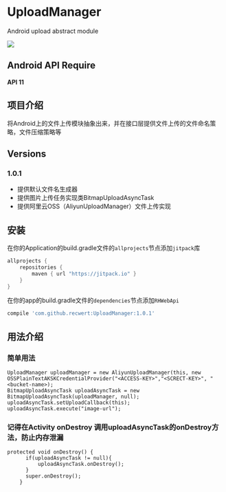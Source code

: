 # UploadManager
Android upload abstract module

[![](https://jitpack.io/v/recwert/UploadManager.svg)](https://jitpack.io/#recwert/UploadManager)

## Android API Require
**API 11**

## 项目介绍
将Android上的文件上传模块抽象出来，并在接口层提供文件上传的文件命名策略，文件压缩策略等

## Versions
### 1.0.1
* 提供默认文件名生成器
* 提供图片上传任务实现类BitmapUploadAsyncTask
* 提供阿里云OSS（AliyunUploadManager）文件上传实现

## 安装

在你的Application的build.gradle文件的`allprojects`节点添加`jitpack`库

```gradle
allprojects {
    repositories {
        maven { url "https://jitpack.io" }
    }
}

```
在你的app的build.gradle文件的`dependencies`节点添加`RHWebApi`

```gradle
compile 'com.github.recwert:UploadManager:1.0.1'

```

## 用法介绍
### 简单用法

```
UploadManager uploadManager = new AliyunUploadManager(this, new OSSPlainTextAKSKCredentialProvider("<ACCESS-KEY>","<SCRECT-KEY>", "<bucket-name>);
BitmapUploadAsyncTask uploadAsyncTask = new BitmapUploadAsyncTask(uploadManager, null);
uploadAsyncTask.setUploadCallback(this);
uploadAsyncTask.execute("image-url");

```
### 记得在Activity onDestroy 调用uploadAsyncTask的onDestroy方法，防止内存泄漏
```
protected void onDestroy() {
      if(uploadAsyncTask != null){
          uploadAsyncTask.onDestroy();
      }
      super.onDestroy();
    }
```

